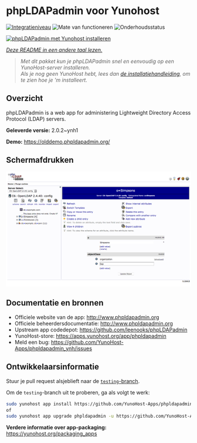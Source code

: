 <!--
NB: Deze README is automatisch gegenereerd door <https://github.com/YunoHost/apps/tree/master/tools/readme_generator>
Hij mag NIET handmatig aangepast worden.
-->

# phpLDAPadmin voor Yunohost

[![Integratieniveau](https://apps.yunohost.org/badge/integration/phpldapadmin)](https://ci-apps.yunohost.org/ci/apps/phpldapadmin/)
![Mate van functioneren](https://apps.yunohost.org/badge/state/phpldapadmin)
![Onderhoudsstatus](https://apps.yunohost.org/badge/maintained/phpldapadmin)

[![phpLDAPadmin met Yunohost installeren](https://install-app.yunohost.org/install-with-yunohost.svg)](https://install-app.yunohost.org/?app=phpldapadmin)

*[Deze README in een andere taal lezen.](./ALL_README.md)*

> *Met dit pakket kun je phpLDAPadmin snel en eenvoudig op een YunoHost-server installeren.*  
> *Als je nog geen YunoHost hebt, lees dan [de installatiehandleiding](https://yunohost.org/install), om te zien hoe je 'm installeert.*

## Overzicht

phpLDAPadmin is a web app for administering Lightweight Directory Access Protocol (LDAP) servers.

**Geleverde versie:** 2.0.2~ynh1

**Demo:** <https://olddemo.phpldapadmin.org/>

## Schermafdrukken

![Schermafdrukken van phpLDAPadmin](./doc/screenshots/screenshot.png)

## Documentatie en bronnen

- Officiele website van de app: <http://www.phpldapadmin.org>
- Officiele beheerdersdocumentatie: <http://www.phpldapadmin.org>
- Upstream app codedepot: <https://github.com/leenooks/phpLDAPadmin>
- YunoHost-store: <https://apps.yunohost.org/app/phpldapadmin>
- Meld een bug: <https://github.com/YunoHost-Apps/phpldapadmin_ynh/issues>

## Ontwikkelaarsinformatie

Stuur je pull request alsjeblieft naar de [`testing`-branch](https://github.com/YunoHost-Apps/phpldapadmin_ynh/tree/testing).

Om de `testing`-branch uit te proberen, ga als volgt te werk:

```bash
sudo yunohost app install https://github.com/YunoHost-Apps/phpldapadmin_ynh/tree/testing --debug
of
sudo yunohost app upgrade phpldapadmin -u https://github.com/YunoHost-Apps/phpldapadmin_ynh/tree/testing --debug
```

**Verdere informatie over app-packaging:** <https://yunohost.org/packaging_apps>
